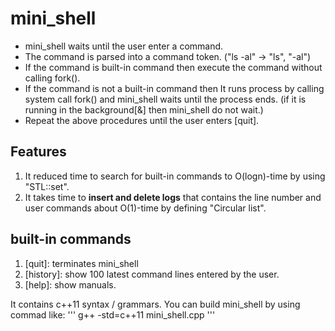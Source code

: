 # mini_shell

 - mini_shell waits until the user enter a command.  
 - The command is parsed into a command token. ("ls -al" -> "ls", "-al")  
 - If the command is built-in command then execute the command without calling fork().  
 - If the command is not a built-in command then It runs process by calling system call fork() and mini_shell waits until the process ends.
    (if it is running in the background[&] then mini_shell do not wait.)
 - Repeat the above procedures until the user enters [quit].

 ## Features
   1. It reduced time to search for built-in commands to O(logn)-time by using "STL::set".
   2. It takes time to **insert and delete logs** that contains the line number and user commands
      about O(1)-time by defining "Circular list".
 
 ## built-in commands
  1. [quit]: terminates mini_shell
  2. [history]: show 100 latest command lines entered by the user.
  3. [help]: show manuals.


It contains c++11 syntax / grammars. You can build mini_shell by using commad like:
'''
   g++ -std=c++11 mini_shell.cpp
'''